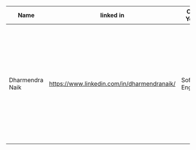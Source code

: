 |Name|linked in|CMC Years|Role|Project|cool trivia|
|---|---|---|---|---|---|
|Dharmendra Naik|https://www.linkedin.com/in/dharmendranaik/|Software Engineer|1988 - 1991 · 3 yrs|CVEM, MiniTTE|1st job, MTNL customer visits were fun; Baroda, miniTTE stay was 1st croporate trip, Giri we miss lemon rice, kitty party and thali|
